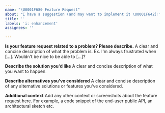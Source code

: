 ```yaml
---
name: "\U0001F680 Feature Request"
about: "I have a suggestion (and may want to implement it \U0001F642)!"
title: ''
labels: 'i: enhancement'
assignees: ''

---
```


**Is your feature request related to a problem? Please describe.**
A clear and concise description of what the problem is. Ex. I'm always frustrated when [...]. Wouldn't be nice to be able to [...]?

**Describe the solution you'd like**
A clear and concise description of what you want to happen.

**Describe alternatives you've considered**
A clear and concise description of any alternative solutions or features you've considered.

**Additional context**
Add any other context or screenshots about the feature request here. For example, a code snippet of the end-user public API, an architectural sketch etc.